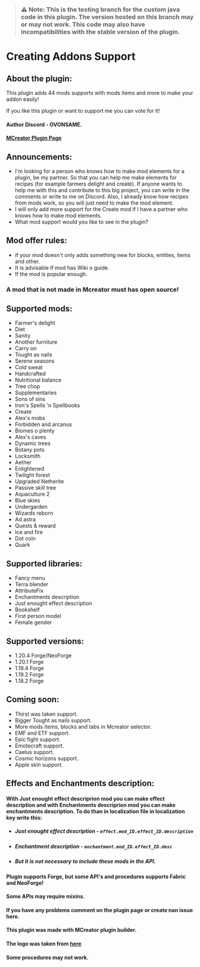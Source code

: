 >### :warning: **Note:** This is the testing branch for the custom java code in this plugin. The version hosted on this branch may or may not work. This code may also have incompatibilities with the stable version of the plugin.

# Creating Addons Support

## About the plugin:
This plugin adds 44 mods supports with mods items and more to make your addon easily!

If you like this plugin or want to support me you can vote for it!

#### Author Discord - OVONSAME.
#### [MCreator Plugin Page](https://mcreator.net/plugin/105284/cold-sweat-support)
## Announcements:

 - I'm looking for a person who knows how to make mod elements for a plugin, be my partner. So that you can help me make elements for recipes (for example farmers delight and create). If anyone wants to help me with this and contribute to this big project, you can write in the comments or write to me on Discord. Also, I already know how recipes from mods work, so you will just need to make the mod element.
 - I will only add more support for the Create mod if I have a partner who knows how to make mod elements.
 - What mod support would you like to see in the plugin? 
## Mod offer rules:

 - if your mod doesn't only adds something new for blocks, entities, items and other.
 - It is advisable if mod has Wiki o guide.
 - If the mod is popular enough.

### A mod that is not made in Mcreator must has open source!
## Supported mods:

- Farmer's delight
- Diet
- Sanity
- Another furniture
- Carry on
- Tought as nails
- Serene seasons
- Cold sweat
- Handcrafted
- Nutritional balance
- Tree chop
- Supplementaries
- Sons of sins
- Iron's Spells 'n Spellbooks
- Create
- Alex's mobs
- Forbidden and arcanus
- Biomes o plenty
- Alex's caves
- Dynamic trees
- Botany pots
- Locksmith
- Aether
- Enlightened
- Twilight forest
- Upgraded Netherite
- Passive skill tree
- Aquaculture 2
- Blue skies
- Undergarden
- Wizards reborn
- Ad astra
- Quests & reward
- Ice and fire
- Dot coin
- Quark
## Supported libraries:

- Fancy menu
- Terra blender
- AttributeFix
- Enchantments description
- Just enought effect description
- Bookshelf
- First person model
- Female gender
## Supported versions:

- 1.20.4 Forge/NeoForge
- 1.20.1 Forge
- 1.19.4 Forge
- 1.19.2 Forge
- 1.18.2 Forge
  
## Coming soon:

- Thirst was taken support.
- Bigger Tought as nails support.
- More mods items, blocks and tabs in Mcreator selector.
- EMF and ETF support.
- Epic fight support.
- Emotecraft support.
- Caelus support.
- Cosmic horizons support.
- Apple skin support.


## Effects and Enchantments description:

#### With Just enought effect descriprion mod you can make effect description and with Enchantments descriprion mod you can make enchantments description. To do than in localization file in localization key write this:

- ##### Just enought effect description - ```effect.mod_ID.effect_ID.description```
- ##### Enchantment description - ```enchantment.mod_ID.effect_ID.desc```
- ##### But it is not necessary to include these mods in the API.

 

#### Plugin supports Forge, but some API's and procedures supports Fabric and NeoForge!

#### Some APIs may require mixins.

#### If you have any problems comment on the plugin page or create nan issue here.

 

#### This plugin was made with MCreator plugin builder.

#### The logo was taken from [here](https://ru.freepik.com/icon/technology_14959325#fromView=search&page=2&position=85&uuid=2a53e07c-fbb8-46a4-8879-97e3a8581fa5)

#### Some procedures may not work.





